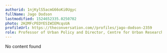 ```yaml
---
authorid: 1njKylS5acmG66oKi0Ugyc
fullName: Jago Dodson
lastmodified: 1524652335.0250702
photo: 2H2MFcPEDYESIWIEMcqsUA
profileUrl: https://theconversation.com//profiles/jago-dodson-2359
role: Professor of Urban Policy and Director, Centre for Urban Research, RMIT University
---
```

No content found